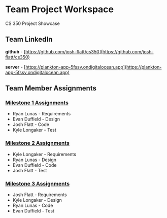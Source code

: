 # Team Project Workspace

CS 350 Project Showcase

## Team LinkedIn

**github** - [https://github.com/josh-flatt/cs350](https://github.com/josh-flatt/cs350)

**server** - [https://plankton-app-5fssv.ondigitalocean.app](https://plankton-app-5fssv.ondigitalocean.app)

## Team Member Assignments


### [Milestone 1 Assignments](1/1)

- Ryan Lunas - Requirements
- Evan Duffield - Design
- Josh Flatt - Code
- Kyle Longaker - Test


### [Milestone 2 Assignments](1/2)

- Kyle Longaker - Requirements
- Ryan Lunas - Design
- Evan Duffield - Code
- Josh Flatt - Test


### [Milestone 3 Assignments](1/3)

- Josh Flatt - Requirements
- Kyle Longaker - Design
- Ryan Lunas - Code
- Evan Duffield - Test

